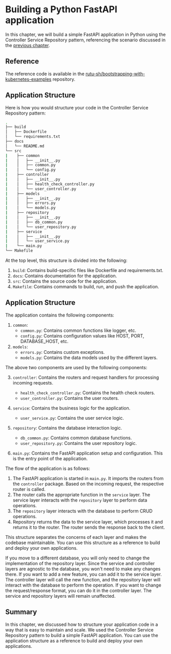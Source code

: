 # Building a Python FastAPI application

In this chapter, we will build a simple FastAPI application in Python using the Controller Service Repository pattern, referencing the scenario discussed in the [previous chapter](./controller_service_repository_pattern.md). 

## Reference 

The reference code is available in the [rutu-sh/bootstrapping-with-kubernetes-examples](https://github.com/rutu-sh/bootstrapping-with-kubernetes-examples/tree/main/apps/simple-restapi-server/src/python) repository. 

## Application Structure

Here is how you would structure your code in the Controller Service Repository pattern:

```bash
.
├── build
│   ├── Dockerfile
│   └── requirements.txt
├── docs
│   └── README.md
└── src
|    ├── common
|    │   ├── __init__.py
|    │   ├── common.py
|    │   └── config.py
|    ├── controller
|    │   ├── __init__.py
|    │   ├── health_check_controller.py
|    │   └── user_controller.py
|    ├── models
|    │   ├── __init__.py
|    │   ├── errors.py
|    │   └── models.py
|    ├── repository
|    │   ├── __init__.py
|    │   ├── db_common.py
|    │   └── user_repository.py
|    ├── service
|    │   ├── __init__.py
|    │   └── user_service.py 
|    └── main.py
└── Makefile
```

At the top level, this structure is divided into the following:

1. `build`: Contains build-specific files like Dockerfile and requirements.txt.
2. `docs`: Contains documentation for the application.
3. `src`: Contains the source code for the application.
4. `Makefile`: Contains commands to build, run, and push the application.


## Application Structure

The application contains the following components:

1. `common`: 
    - `common.py`: Contains common functions like logger, etc.
    - `config.py`: Contains configuration values like HOST, PORT, DATABASE_HOST, etc.
2. `models`: 
    - `errors.py`: Contains custom exceptions.
    - `models.py`: Contains the data models used by the different layers.

The above two components are used by the following components:

3. `controller`: Contains the routers and request handlers for processing incoming requests.
    - `health_check_controller.py`: Contains the health check routers. 
    - `user_controller.py`: Contains the user routers.

4. `service`: Contains the business logic for the application.
    - `user_service.py`: Contains the user service logic.

5. `repository`: Contains the database interaction logic.
    - `db_common.py`: Contains common database functions.
    - `user_repository.py`: Contains the user repository logic.

6. `main.py`: Contains the FastAPI application setup and configuration. This is the entry point of the application.


The flow of the application is as follows:

1. The FastAPI application is started in `main.py`. It imports the routers from the `controller` package. Based on the incoming request, the respective router is called.
2. The router calls the appropriate function in the `service` layer. The service layer interacts with the `repository` layer to perform data operations.
3. The `repository` layer interacts with the database to perform CRUD operations. 
4. Repository returns the data to the service layer, which processes it and returns it to the router. The router sends the response back to the client.


This structure separates the concerns of each layer and makes the codebase maintainable. You can use this structure as a reference to build and deploy your own applications.

If you move to a different database, you will only need to change the implementation of the repository layer. Since the service and controller layers are agnostic to the database, you won't need to make any changes there.
If you want to add a new feature, you can add it to the service layer. The controller layer will call the new function, and the repository layer will interact with the database to perform the operation.
If you want to change the request/response format, you can do it in the controller layer. The service and repository layers will remain unaffected.


## Summary

In this chapter, we discussed how to structure your application code in a way that is easy to maintain and scale. We used the Controller Service Repository pattern to build a simple FastAPI application. You can use the application structure as a reference to build and deploy your own applications.

